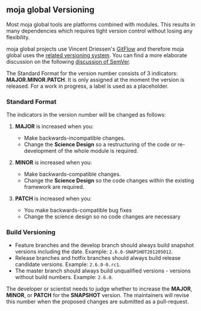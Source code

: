 ## moja global Versioning

Most moja global tools are platforms combined with modules. This results in many dependencies which requires tight version control without losing any flexibility. 

moja global projects use Vincent Driessen's [GitFlow](https://datasift.github.io/gitflow/IntroducingGitFlow.html) and therefore moja global uses the [related versioning system](https://datasift.github.io/gitflow/Versioning.html). You can find a more elaborate discussion on the following [discussion of SemVer](https://github.com/semver/semver/issues/323).  

The Standard Format for the version number consists of 3 indicators: **MAJOR.MINOR.PATCH**. It is only assigned at the moment the version is released. For a work in progress, a label is used as a placeholder.  

### Standard Format

The indicators in the version number will be changed as follows:

1.  **MAJOR** is increased when you:

    -   Make backwards-incompatible changes.
    -   Change the **Science Design** so a restructuring of the code or re-development of the whole module is required.

2.  **MINOR** is increased when you:

    -   Make backwards-compatible changes.
    -   Change the **Science Design** so the code changes within the existing framework are required.

3.  **PATCH** is increased when you:
    -   You make backwards-compatible bug fixes
    -   Change the science design so no code changes are necessary

### Build Versioning

-   Feature branches and the develop branch should always build snapshot versions including the date. Example: `2.6.0-SNAPSHOT201205012`.
-   Release branches and hotfix branches should always build release candidate versions. Example: `2.6.0-0.rc1`.
-   The master branch should always build unqualified versions - versions without build numbers. Example: `2.6.0`.

The developer or scientist needs to judge whether to increase the **MAJOR**, **MINOR**, or **PATCH** for the **SNAPSHOT** version. The maintainers will revise this number when the proposed changes are submitted as a pull-request.
